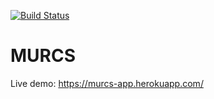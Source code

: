 [![Build Status](https://travis-ci.org/Machoper/murcs.svg?branch=develop)](https://travis-ci.org/Machoper/murcs)

# MURCS

Live demo: https://murcs-app.herokuapp.com/
